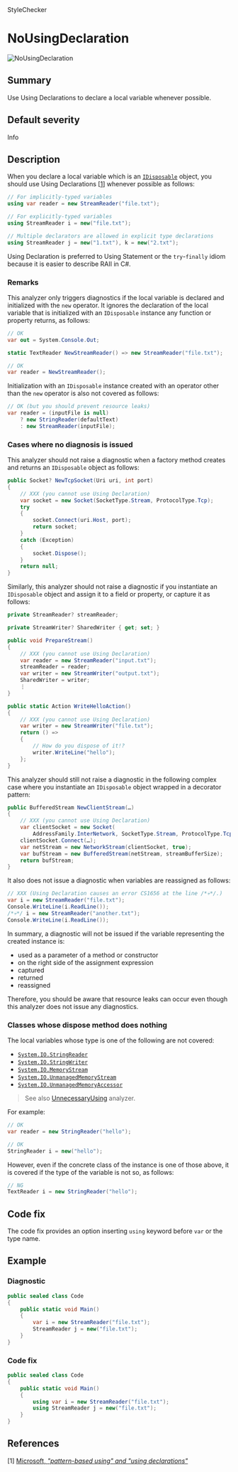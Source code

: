 <div class="project-logo">StyleChecker</div>
<div id="toc-level" data-values="H2,H3"></div>

# NoUsingDeclaration

<div class="horizontal-scroll">

![NoUsingDeclaration][fig-NoUsingDeclaration]

</div>

## Summary

Use Using Declarations to declare a local variable whenever possible.

## Default severity

Info

## Description

When you declare a local variable which is an
[`IDisposable`][system.idisposable] object, you should use Using Declarations
\[[1](#ref1)\] whenever possible as follows:

```csharp
// For implicitly-typed variables
using var reader = new StreamReader("file.txt");

// For explicitly-typed variables
using StreamReader i = new("file.txt");

// Multiple declarators are allowed in explicit type declarations
using StreamReader j = new("1.txt"), k = new("2.txt");
```

Using Declaration is preferred to Using Statement or the `try`-`finally` idiom
because it is easier to describe RAII in C#.

### Remarks

This analyzer only triggers diagnostics if the local variable is declared and
initialized with the `new` operator. It ignores the declaration of the local
variable that is initialized with an `IDisposable` instance any function or
property returns, as follows:

```csharp
// OK
var out = System.Console.Out;

static TextReader NewStreamReader() => new StreamReader("file.txt");

// OK
var reader = NewStreamReader();
```

Initialization with an `IDisposable` instance created with an operator other
than the `new` operator is also not covered as follows:

```csharp
// OK (but you should prevent resource leaks)
var reader = (inputFile is null)
    ? new StringReader(defaultText)
    : new StreamReader(inputFile); 
```

### Cases where no diagnosis is issued

This analyzer should not raise a diagnostic when a factory method creates and
returns an `IDisposable` object as follows:

```csharp
public Socket? NewTcpSocket(Uri uri, int port)
{
    // XXX (you cannot use Using Declaration)
    var socket = new Socket(SocketType.Stream, ProtocolType.Tcp);
    try
    {
        socket.Connect(uri.Host, port);
        return socket;
    }
    catch (Exception)
    {
        socket.Dispose();
    }
    return null;
}
```

Similarly, this analyzer should not raise a diagnostic if you instantiate an
`IDisposable` object and assign it to a field or property, or capture it as
follows:

```csharp
private StreamReader? streamReader;

private StreamWriter? SharedWriter { get; set; }

public void PrepareStream()
{
    // XXX (you cannot use Using Declaration)
    var reader = new StreamReader("input.txt");
    streamReader = reader;
    var writer = new StreamWriter("output.txt");
    SharedWriter = writer;
    ⋮
}

public static Action WriteHelloAction()
{
    // XXX (you cannot use Using Declaration)
    var writer = new StreamWriter("file.txt");
    return () =>
    {
        // How do you dispose of it!?
        writer.WriteLine("hello");
    };
}
```

This analyzer should still not raise a diagnostic in the following complex case
where you instantiate an `IDisposable` object wrapped in a decorator pattern:

```csharp
public BufferedStream NewClientStream(…)
{
    // XXX (you cannot use Using Declaration)
    var clientSocket = new Socket(
        AddressFamily.InterNetwork, SocketType.Stream, ProtocolType.Tcp);
    clientSocket.Connect(…);
    var netStream = new NetworkStream(clientSocket, true);
    var bufStream = new BufferedStream(netStream, streamBufferSize);
    return bufStream;
}
```

It also does not issue a diagnostic when variables are reassigned as follows:

```csharp
// XXX (Using Declaration causes an error CS1656 at the line /*💀*/.)
var i = new StreamReader("file.txt");
Console.WriteLine(i.ReadLine());
/*💀*/ i = new StreamReader("another.txt");
Console.WriteLine(i.ReadLine());
```

In summary, a diagnostic will not be issued if the variable representing the
created instance is:

- used as a parameter of a method or constructor
- on the right side of the assignment expression
- captured
- returned
- reassigned

Therefore, you should be aware that resource leaks can occur even though this
analyzer does not issue any diagnostics.

### Classes whose dispose method does nothing

The local variables whose type is one of the following are not covered:

- [`System.IO.StringReader`][system.io.stringreader]
- [`System.IO.StringWriter`][system.io.stringwriter]
- [`System.IO.MemoryStream`][system.io.memorystream]
- [`System.IO.UnmanagedMemoryStream`][system.io.unmanagedmemorystream]
- [`System.IO.UnmanagedMemoryAccessor`][system.io.unmanagedmemoryaccessor]

> See also [UnnecessaryUsing][] analyzer.

For example:

```csharp
// OK
var reader = new StringReader("hello");

// OK
StringReader i = new("hello");
```

However, even if the concrete class of the instance is one of those above, it is
covered if the type of the variable is not so, as follows:

```csharp
// NG
TextReader i = new StringReader("hello");
```

## Code fix

The code fix provides an option inserting `using` keyword before `var` or the
type name.

## Example

### Diagnostic

```csharp
public sealed class Code
{
    public static void Main()
    {
        var i = new StreamReader("file.txt");
        StreamReader j = new("file.txt");
    }
}
```

### Code fix

```csharp
public sealed class Code
{
    public static void Main()
    {
        using var i = new StreamReader("file.txt");
        using StreamReader j = new("file.txt");
    }
}
```

## References

<a id="ref1"></a> [1]
[Microsoft, _"pattern-based using" and "using declarations"_][dotnet-csharp-using-declaration]

[dotnet-csharp-using-declaration]:
  https://learn.microsoft.com/en-us/dotnet/csharp/language-reference/proposals/csharp-8.0/using
[system.io.memorystream]:
  https://docs.microsoft.com/en-us/dotnet/api/system.io.memorystream?view=netstandard-1.0
[system.io.unmanagedmemorystream]:
  https://docs.microsoft.com/en-us/dotnet/api/system.io.unmanagedmemorystream?view=netstandard-2.0
[system.io.unmanagedmemoryaccessor]:
  https://docs.microsoft.com/en-us/dotnet/api/system.io.unmanagedmemoryaccessor?view=netstandard-2.0
[system.io.stringreader]:
  https://docs.microsoft.com/en-us/dotnet/api/system.io.stringreader?view=netstandard-1.0
[system.io.stringwriter]:
  https://docs.microsoft.com/en-us/dotnet/api/system.io.stringwriter?view=netstandard-1.0
[system.idisposable]:
  https://docs.microsoft.com/en-us/dotnet/api/system.idisposable?view=netstandard-1.0
[fig-NoUsingDeclaration]:
  https://maroontress.github.io/StyleChecker/images/NoUsingDeclaration.png
[UnnecessaryUsing]: UnnecessaryUsing.md
